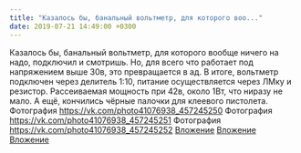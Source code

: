 ```yaml
---
title: "Казалось бы, банальный вольтметр, для которого воо..."
date: 2019-07-21 14:49:00 +0300
---
```


Казалось бы, банальный вольтметр, для которого вообще ничего на надо, подключил и смотришь. Но, для всего что работает под напряжением выше 30в, это превращается в ад. В итоге, вольтметр подключен через делитель 1:10, питание осуществляется через ЛМку и резистор. Рассеиваемая мощность при 42в, около 1Вт, что ниразу не мало. А ещё, кончились чёрные палочки для клеевого пистолета.
Фотография
<a class="vk-attach" href="https://vk.com/photo41076938_457245250">https://vk.com/photo41076938_457245250</a>
Фотография
<a class="vk-attach" href="https://vk.com/photo41076938_457245251">https://vk.com/photo41076938_457245251</a>
Фотография
<a class="vk-attach" href="https://vk.com/photo41076938_457245252">https://vk.com/photo41076938_457245252</a>
<a class="vk-attach" href="https://vk.com/photo41076938_457245250">Вложение</a>
<a class="vk-attach" href="https://vk.com/photo41076938_457245251">Вложение</a>
<a class="vk-attach" href="https://vk.com/photo41076938_457245252">Вложение</a>
